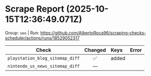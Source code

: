 # Scrape Report (2025-10-15T12:36:49.071Z)

Group: `seo`  |  Run: https://github.com/AlbertoRoca96/scraping-checks-scheduler/actions/runs/18529052317

| Check | Changed | Keys | Error |
|---|:---:|:--|:--|
| `playstation_blog_sitemap_diff` | ✅ | added |  |
| `nintendo_us_news_sitemap_diff` | — |  |  |
